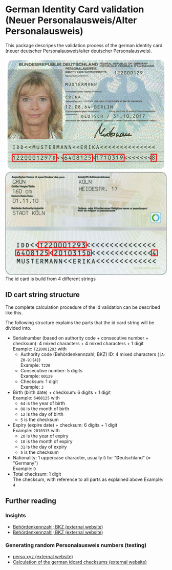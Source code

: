 # German Identity Card validation (Neuer Personalausweis/Alter Personalausweis)
This package descripes the validation process of the german identity card
(neuer deutscher Personalausweis/alter deutscher Personalausweis).

![old idcard example](../../../art/idcard-old_mustermann_marked.jpeg)
![new idcard example](../../../art/idcard-new_mustermann_marked.jpeg)
The id card is build from 4 different strings

## ID cart string structure
The complete calculation procedure of the id validation can be described like this.


The following structure explains the parts that the id card string will be divided into.

- Serialnumber (based on authority code + consecutive number + checksum): 4 mixed characters + 4 mixed characters + 1 digit<br>
  Example: `T220001293` with<br>
  - Authority code (Behördenkennzahl; BKZ) ID: 4 mixed characters (`[A-Z0-9]{4}`)<br>
    Example: `T220`
  - Consecutive number: 5 digits<br>
    Example: `00129`
  - Checksum: 1 digit<br>
    Example: `3`
- Birth (birth date) + checksum: 6 digits + 1 digit<br>
  Example: `6408125` with<br>
    - `64` is the year of birth
    - `08` is the month of birth 
    - `12` is the day of birth 
    - `5` is the checksum
- Expiry (expire date) + checksum: 6 digits + 1 digit<br>
  Example: `2010315` with<br>
    - `20` is the year of expiry
    - `10` is the month of expiry
    - `31` is the day of expiry
    - `5` is the checksum
- Nationality: 1 uppercase character, usually `D` for "**D**eutschland" (= "Germany")<br>
  Example: `D`
- Total checksum: 1 digit<br>
  The checksum, with reference to all parts as explained above
  Example: `4`


## Further reading

### Insights
- [Behördenkennzahl; BKZ (external website)](http://www.pruefziffernberechnung.de/Begleitdokumente/BKZ.shtml)
- [Behördenkennzahl; BKZ (external website)](http://www.pruefziffernberechnung.de/Begleitdokumente/BKZ.shtml)

### Generating random Personalausweis numbers (testing)
- [perso.xyz (external website)](https://www.perso.xyz/)
- [Calculation of the german idcard checksums (external website)](http://www.pruefziffernberechnung.de/P/Personalausweis-DE.shtml)
